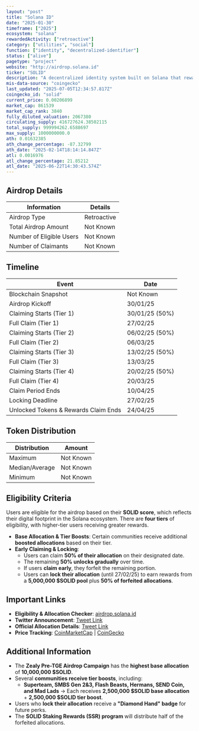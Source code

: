 ```yaml
---
layout: "post"
title: "Solana ID"
date: "2025-01-30"
timeframe: ["2025"]
ecosystem: "solana"
rewardedActivity: ["retroactive"]
category: ["utilities", "social"]
function: ["identity", "decentralized-identifier"]
status: ["alive"]
pagetype: "project"
website: "http://airdrop.solana.id"
ticker: "SOLID"
description: "A decentralized identity system built on Solana that rewards users based on their on-chain activity."
mis-data-source: "coingecko"
last_updated: "2025-07-05T12:34:57.817Z"
coingecko_id: "solid"
current_price: 0.00206899
market_cap: 861539
market_cap_rank: 3840
fully_diluted_valuation: 2067380
circulating_supply: 416727624.38502115
total_supply: 999994262.6588697
max_supply: 1000000000.0
ath: 0.01632385
ath_change_percentage: -87.32799
ath_date: "2025-02-14T18:14:14.847Z"
atl: 0.0016976
atl_change_percentage: 21.85212
atl_date: "2025-06-22T14:30:43.574Z"
---
```


## Airdrop Details

| Information              | Details     |
| ------------------------ | ----------- |
| Airdrop Type             | Retroactive |
| Total Airdrop Amount     | Not Known   |
| Number of Eligible Users | Not Known   |
| Number of Claimants      | Not Known   |

## Timeline

| Event                                | Date           |
| ------------------------------------ | -------------- |
| Blockchain Snapshot                  | Not Known      |
| Airdrop Kickoff                      | 30/01/25       |
| Claiming Starts (Tier 1)             | 30/01/25 (50%) |
| Full Claim (Tier 1)                  | 27/02/25       |
| Claiming Starts (Tier 2)             | 06/02/25 (50%) |
| Full Claim (Tier 2)                  | 06/03/25       |
| Claiming Starts (Tier 3)             | 13/02/25 (50%) |
| Full Claim (Tier 3)                  | 13/03/25       |
| Claiming Starts (Tier 4)             | 20/02/25 (50%) |
| Full Claim (Tier 4)                  | 20/03/25       |
| Claim Period Ends                    | 10/04/25       |
| Locking Deadline                     | 27/02/25       |
| Unlocked Tokens & Rewards Claim Ends | 24/04/25       |

## Token Distribution

| Distribution   | Amount    |
| -------------- | --------- |
| Maximum        | Not Known |
| Median/Average | Not Known |
| Minimum        | Not Known |

## Eligibility Criteria

Users are eligible for the airdrop based on their **SOLID score**, which reflects their digital footprint in the Solana ecosystem. There are **four tiers** of eligibility, with higher-tier users receiving greater rewards.

- **Base Allocation & Tier Boosts**: Certain communities receive additional **boosted allocations** based on their tier.
- **Early Claiming & Locking**:
  - Users can claim **50% of their allocation** on their designated date.
  - The remaining **50% unlocks gradually** over time.
  - If users **claim early**, they forfeit the remaining portion.
  - Users can **lock their allocation** (until 27/02/25) to earn rewards from a **5,000,000 $SOLID pool** plus **50% of forfeited allocations**.

## Important Links

- **Eligibility & Allocation Checker**: [airdrop.solana.id](http://airdrop.solana.id)
- **Twitter Announcement**: [Tweet Link](https://x.com/solanaidentity/status/1879532906584158374)
- **Official Allocation Details**: [Tweet Link](https://x.com/solanaidentity/status/1880646635430216137)
- **Price Tracking**: [CoinMarketCap](https://coinmarketcap.com/currencies/solana-id) | [CoinGecko](https://www.coingecko.com/en/coins/solana-id)

## Additional Information

- The **Zealy Pre-TGE Airdrop Campaign** has the **highest base allocation** of **10,000,000 $SOLID**.
- Several **communities receive tier boosts**, including:
  - **Superteam, SMBS Gen 2&3, Flash Beasts, Hermans, SEND Coin, and Mad Lads** → Each receives **2,500,000 $SOLID base allocation** + **2,500,000 $SOLID tier boost**.
- Users who **lock their allocation** receive a **"Diamond Hand" badge** for future perks.
- The **SOLID Staking Rewards (SSR) program** will distribute half of the forfeited allocations.
